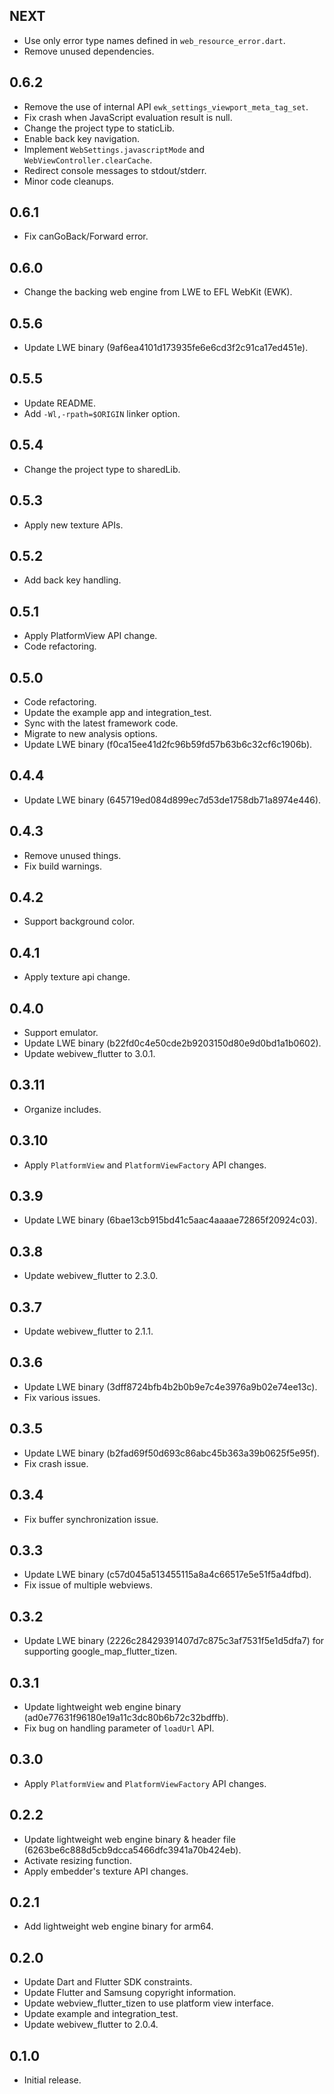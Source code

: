 ## NEXT

* Use only error type names defined in `web_resource_error.dart`.
* Remove unused dependencies.

## 0.6.2

* Remove the use of internal API `ewk_settings_viewport_meta_tag_set`.
* Fix crash when JavaScript evaluation result is null.
* Change the project type to staticLib.
* Enable back key navigation.
* Implement `WebSettings.javascriptMode` and `WebViewController.clearCache`.
* Redirect console messages to stdout/stderr.
* Minor code cleanups.

## 0.6.1

* Fix canGoBack/Forward error.

## 0.6.0

* Change the backing web engine from LWE to EFL WebKit (EWK).

## 0.5.6

* Update LWE binary (9af6ea4101d173935fe6e6cd3f2c91ca17ed451e).

## 0.5.5

* Update README.
* Add `-Wl,-rpath=$ORIGIN` linker option.

## 0.5.4

* Change the project type to sharedLib.

## 0.5.3

* Apply new texture APIs.

## 0.5.2

* Add back key handling.

## 0.5.1

* Apply PlatformView API change.
* Code refactoring.

## 0.5.0

* Code refactoring.
* Update the example app and integration_test.
* Sync with the latest framework code.
* Migrate to new analysis options.
* Update LWE binary (f0ca15ee41d2fc96b59fd57b63b6c32cf6c1906b).

## 0.4.4

* Update LWE binary (645719ed084d899ec7d53de1758db71a8974e446).

## 0.4.3

* Remove unused things.
* Fix build warnings.

## 0.4.2

* Support background color.

## 0.4.1

* Apply texture api change.

## 0.4.0

* Support emulator.
* Update LWE binary (b22fd0c4e50cde2b9203150d80e9d0bd1a1b0602).
* Update webivew_flutter to 3.0.1.

## 0.3.11

* Organize includes.

## 0.3.10

* Apply `PlatformView` and `PlatformViewFactory` API changes.

## 0.3.9

* Update LWE binary (6bae13cb915bd41c5aac4aaaae72865f20924c03).

## 0.3.8

* Update webivew_flutter to 2.3.0.

## 0.3.7

* Update webivew_flutter to 2.1.1.

## 0.3.6

* Update LWE binary (3dff8724bfb4b2b0b9e7c4e3976a9b02e74ee13c).
* Fix various issues.

## 0.3.5

* Update LWE binary (b2fad69f50d693c86abc45b363a39b0625f5e95f).
* Fix crash issue.

## 0.3.4

* Fix buffer synchronization issue.

## 0.3.3

* Update LWE binary (c57d045a513455115a8a4c66517e5e51f5a4dfbd).
* Fix issue of multiple webviews.

## 0.3.2

* Update LWE binary (2226c28429391407d7c875c3af7531f5e1d5dfa7) for supporting google_map_flutter_tizen.

## 0.3.1

* Update lightweight web engine binary (ad0e77631f96180e19a11c3dc80b6b72c32bdffb).
* Fix bug on handling parameter of `loadUrl` API.

## 0.3.0

* Apply `PlatformView` and `PlatformViewFactory` API changes.

## 0.2.2

* Update lightweight web engine binary & header file (6263be6c888d5cb9dcca5466dfc3941a70b424eb).
* Activate resizing function.
* Apply embedder's texture API changes.

## 0.2.1

* Add lightweight web engine binary for arm64.

## 0.2.0

* Update Dart and Flutter SDK constraints.
* Update Flutter and Samsung copyright information.
* Update webview_flutter_tizen to use platform view interface.
* Update example and integration_test.
* Update webivew_flutter to 2.0.4.

## 0.1.0

* Initial release.
